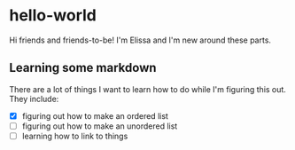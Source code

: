 # hello-world
Hi friends and friends-to-be! I'm Elissa and I'm new around these parts.

## Learning some markdown
There are a lot of things I want to learn how to do while I'm figuring this out. They include:
- [x] figuring out how to make an ordered list
- [ ] figuring out how to make an unordered list
- [ ] learning how to link to things
